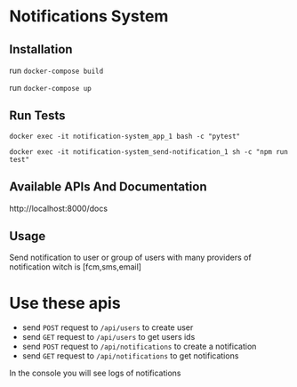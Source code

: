 # Notifications System 

## Installation

run `docker-compose build`

run `docker-compose up`

## Run Tests

`docker exec -it notification-system_app_1 bash -c "pytest"`

`docker exec -it notification-system_send-notification_1 sh -c "npm run test"`



## Available APIs And Documentation

http://localhost:8000/docs

## Usage

Send notification to user or group of users with many providers of notification
witch is [fcm,sms,email]

# Use these apis

- send `POST` request to  `/api/users` to create user
- send `GET` request to `/api/users` to get users ids
- send `POST` request to  `/api/notifications` to create a notification
- send `GET` request to  `/api/notifications` to get notifications


In the console you will see logs of notifications
